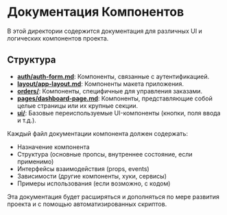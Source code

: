 # Документация Компонентов

В этой директории содержится документация для различных UI и логических компонентов проекта.

## Структура

-   **[auth/auth-form.md](./auth/auth-form.md)**: Компоненты, связанные с аутентификацией.
-   **[layout/app-layout.md](./layout/app-layout.md)**: Компоненты макета приложения.
-   **[orders/](./orders/)**: Компоненты, специфичные для управления заказами.
-   **[pages/dashboard-page.md](./pages/dashboard-page.md)**: Компоненты, представляющие собой целые страницы или их крупные секции.
-   **[ui/](./ui/)**: Базовые переиспользуемые UI-компоненты (кнопки, поля ввода и т.д.).

Каждый файл документации компонента должен содержать:
-   Назначение компонента
-   Структура (основные пропсы, внутреннее состояние, если применимо)
-   Интерфейсы взаимодействия (props, events)
-   Зависимости (другие компоненты, хуки, сервисы)
-   Примеры использования (если возможно, с кодом)

Эта документация будет расширяться и дополняться по мере развития проекта и с помощью автоматизированных скриптов.
